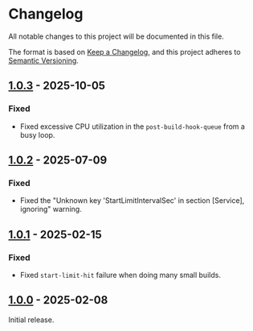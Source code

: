# Changelog

All notable changes to this project will be documented in this file.

The format is based on [Keep a Changelog](https://keepachangelog.com/en/1.1.0/),
and this project adheres to [Semantic Versioning](https://semver.org/spec/v2.0.0.html).

## [1.0.3] - 2025-10-05

### Fixed

- Fixed excessive CPU utilization in the `post-build-hook-queue` from a busy loop.

## [1.0.2] - 2025-07-09

### Fixed

- Fixed the "Unknown key 'StartLimitIntervalSec' in section [Service], ignoring" warning.

## [1.0.1] - 2025-02-15

### Fixed

- Fixed `start-limit-hit` failure when doing many small builds.

## [1.0.0] - 2025-02-08

Initial release.

[Unreleased]: https://github.com/newAM/nix-post-build-hook-queue/compare/v1.0.3...HEAD
[1.0.3]: https://github.com/newAM/nix-post-build-hook-queue/compare/v1.0.2...v1.0.3
[1.0.2]: https://github.com/newAM/nix-post-build-hook-queue/compare/v1.0.1...v1.0.2
[1.0.1]: https://github.com/newAM/nix-post-build-hook-queue/compare/v1.0.0...v1.0.1
[1.0.0]: https://github.com/newAM/nix-post-build-hook-queue/releases/tag/v1.0.0

